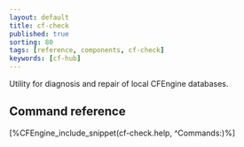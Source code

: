 ```yaml
---
layout: default
title: cf-check
published: true
sorting: 80
tags: [reference, components, cf-check]
keywords: [cf-hub]
---
```


Utility for diagnosis and repair of local CFEngine databases.

## Command reference

[%CFEngine_include_snippet(cf-check.help, ^Commands:)%]
